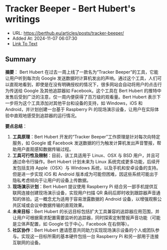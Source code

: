 # Tracker Beeper - Bert Hubert's writings
- URL: https://berthub.eu/articles/posts/tracker-beeper/
- Added At: 2024-11-07 06:07:30
- [Link To Text](2024-11-07-tracker-beeper---bert-hubert's-writings_raw.md)

## Summary
**摘要**：
Bert Hubert 在过去一周上线了一款名为“Tracker Beeper”的工具，它能让用户听到每次向 Google 发送数据时计算机发出的声响。通过这个工具，人们可以直观地看到，即使是在没有明确授权的情况下，很多网站会自动将用户的点击行为传送给 Google 及其他追踪器如 Facebook。这个工具在 Bert Hubert 的推特中发售后受到广泛的注意，仅一周内便获得了百万级的观看量。Bert Hubert 表示下一步将为这个工具添加对其他平台和设备的支持，如 Windows，iOS 和 Android，并计划创建一台基于 Raspberry Pi 的现场演示设备，让用户在实际体验中直观地感受到追踪器的运行情况。

**要点总结**：
1. **工具原理**：Bert Hubert 开发的“Tracker Beeper”工作原理是针对每次向特定服务，如 Google 或 Facebook 发送数据的行为触发计算机发出声音警报，帮助用户直观感知数据传输过程。
2. **工具可行性及限制**：目前，该工具适用于 Linux、OSX 与 BSD 用户，并且可通过命令行操作。Bert Hubert 计划未来为 Linux 系统完成更多功能，后续开发包括支持 Apple（OSX）与 Windows 系统，以及手机和安卓设备的支持。但是进一步实现 iOS 和 Android 版本成为可能但困难，因这些系统可能出于隐私考虑倾向于让用户的设备上传数据。
3. **现场演示计划**：Bert Hubert 提议使用 Raspberry Pi 结合另一部手机提供互联网连接创建现场演示设备，实现用户扫描 QR 条码后即时收到跟踪器声音通知的体验。这一概念尤为适用于容易泄露数据的 Android 设备，以增强观察公共区域或会议中数据传输的直观效果。
4. **未来目标**：Bert Hubert 的长远目标包括扩大工具兼容的追踪器应用范围，并让用户可根据需求配置需要监听的追踪器，同时探索定制警报声音功能（可能是立体声配置，如 Google 位于中心，Facebook 在右侧等）。
5. **社区协作**：Bert Hubert 邀请愿意共同助力实现现场演示设备的个人或团队参与。实现这一目标所需的基本硬件包括一台 Raspberry Pi 和另一部用于连接互联网的设备。
